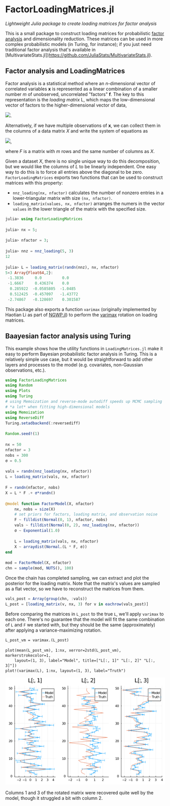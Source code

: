 # FactorLoadingMatrices.jl
*Lightweight Julia package to create loading matrices for factor analysis*

This is a small package to construct loading matrices for probabilistic [factor analysis](https://en.wikipedia.org/wiki/Factor_analysis) and dimensionality reduction.  These matrices can be used in more complex probabilistic models (in Turing, for instance); if you just need traditional factor analysis that's available in [MultivariateStats.jl])https://github.com/JuliaStats/MultivariateStats.jl).

## Factor analysis and LoadingMatrices
Factor analysis is a statistical method where an *n*-dimensional vector of correlated variables **x** is represented as a linear combination of a smaller number *m* of unobserved, uncorrelated "factors" **f**. The key to this representation is the *loading matrix* L, which maps the low-dimensional vector of factors to the higher-dimensional vector of data,

<img src="https://render.githubusercontent.com/render/math?math=\mathbf{x} = L \mathbf{f}">.

Alternatively, if we have multiple observations of **x**, we can collect them in the columns of a data matrix *X* and write the system of equations as

<img src="https://render.githubusercontent.com/render/math?math={X = L F}">,

where *F* is a matrix with *m* rows and the same number of columns as *X*.  

Given a dataset *X*, there is no single unique way to do this decomposition, but we would like the columns of *L* to be linearly independent.  One easy way to do this is to force all entries above the diagonal to be zero.  `FactorLoadingMatrices` exports two functions that can be used to construct matrices with this property:
* `nnz_loading(nx, nfactor)` calculates the number of nonzero entries in a lower-triangular matrix with size `(nx, nfactor)`.
* `loading_matrix(values, nx, nfactor)` arranges the numers in the vector `values` in the lower triangle of the matrix with the specified size.

```julia
julia> using FactorLoadingMatrices

julia> nx = 5;

julia> nfactor = 3;

julia> nnz = nnz_loading(5, 3)
12

julia> L = loading_matrix(randn(nnz), nx, nfactor)
5×3 Array{Float64,2}:
 -1.3836     0.0         0.0
 -1.6667     0.436374    0.0
  0.285922  -0.0585805  -1.0485
  0.512425  -0.457097   -1.43772
 -2.74867   -0.128697    0.301587
```

This package also exports a function `varimax` (originally implemented by Haotian Li as part of [NGWP.jl](https://github.com/haotian127/NGWP.jl)) to perform the [varimax](https://en.wikipedia.org/wiki/Varimax_rotation) rotation on loading matrices.

## Baayesian factor analysis using Turing

This example shows how the utility functions in `LoadingMatrices.jl` make it easy to perform Bayesian probabilistic factor analysis in Turing.  This is a relatively simple use case, but it would be straightforward to add other layers and processes to the model (e.g. covariates, non-Gaussian observations, etc.).

```julia
using FactorLoadingMatrices
using Random
using Plots
using Turing
# using Memoization and reverse-mode autodiff speeds up MCMC sampling
# *a lot* when fitting high-dimensional models
using Memoization
using ReverseDiff
Turing.setadbackend(:reversediff)

Random.seed!(1)

nx = 50
nfactor = 3
nobs = 300
σ = 0.5

vals = randn(nnz_loading(nx, nfactor))
L = loading_matrix(vals, nx, nfactor)

F = randn(nfactor, nobs)
X = L * F .+ σ*randn()

@model function FactorModel(X, nfactor)
    nx, nobs = size(X)
    # set priors for factors, loading matrix, and observation noise
    F ~ filldist(Normal(0, 1), nfactor, nobs)
    vals ~ filldist(Normal(0, 2), nnz_loading(nx, nfactor))
    σ ~ Exponential(1.0)

    L = loading_matrix(vals, nx, nfactor)
    X ~ arraydist(Normal.(L * F, σ))
end

mod = FactorModel(X, nfactor)
chn = sample(mod, NUTS(), 100)
```

Once the chain has completed sampling, we can extract and plot the posterior for the loading matrix.  Note that the matrix's values are sampled as a flat vector, so we have to reconstruct the matrices from them.

```julia
vals_post = Array(group(chn, :vals))
L_post = [loading_matrix(v, nx, 3) for v in eachrow(vals_post)]
```

Before comparing the matrices in `L_post` to the true `L`, we'll apply `varimax` to each one.  There's no guarantee that the model will fit the same combination of `L` and `F` we started with, but they should be the same (approximately) after applying a variance-maximizing rotation.

```
L_post_vm = varimax.(L_post)

plot(mean(L_post_vm), 1:nx, xerror=2std(L_post_vm), markerstrokecolor=1,
    layout=(1, 3), label="Model", title=["L[:, 1]" "L[:, 2]" "L[:, 3]"])
plot!(varimax(L), 1:nx, layout=(1, 3), label="Truth")
```
![MCMC posteriors for loading matrix](mcmc_factors.png)

Columns 1 and 3 of the rotated matrix were recovered quite well by the model, though it struggled a bit with column 2.
